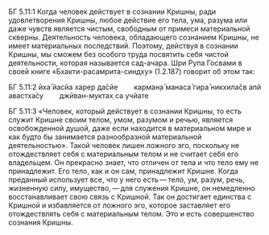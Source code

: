 БГ 5.11:1	Когда человек действует в сознании Кришны, ради удовлетворения Кришны, любое действие его тела, ума, разума или даже чувств является чистым, свободным от примеси материальной скверны. Деятельность человека, обладающего сознанием Кришны, не имеет материальных последствий. Поэтому, действуя в сознании Кришны, мы сможем без особого труда посвятить себя чистой деятельности, которая называется сад-ачара. Шри Рупа Госвами в своей книге «Бхакти-расамрита-синдху» (1.2.187) говорит об этом так:

БГ 5.11:2	ӣха̄ йасйа харер да̄сйе   карман̣а̄ манаса̄ гира̄ никхила̄св апй авастха̄су   джӣван-муктах̣ са учйате

БГ 5.11:3	«Человек, который действует в сознании Кришны, то есть служит Кришне своим телом, умом, разумом и речью, является освобожденной душой, даже если находится в материальном мире и как будто бы занимается разнообразной материальной деятельностью». Такой человек лишен ложного эго, поскольку не отождествляет себя с материальным телом и не считает себя его владельцем. Он прекрасно знает, что отличен от тела и что тело ему не принадлежит. Его тело, как и он сам, принадлежит Кришне. Когда преданный использует все, что у него есть — тело, ум, разум, речь, жизненную силу, имущество, — для служения Кришне, он немедленно восстанавливает свою связь с Кришной. Так он достигает единства с Кришной и избавляется от ложного эго, которое заставляет его отождествлять себя с материальным телом. Это и есть совершенство сознания Кришны.